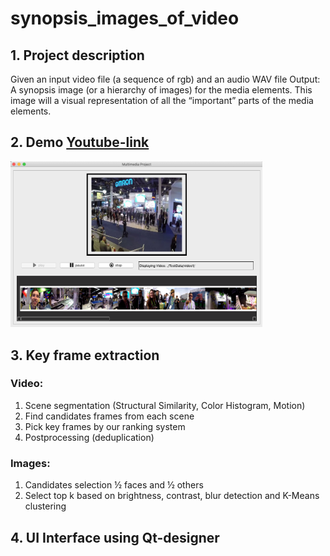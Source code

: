 # synopsis_images_of_video

## 1. Project description
Given an input video file (a sequence of rgb) and an audio WAV file
Output: A synopsis image (or a hierarchy of images) for the media elements. This image will a visual representation of all the “important” parts of the media elements.

## 2. Demo [Youtube-link](https://www.youtube.com/watch?v=Dq_MfTj7Q2g&feature=youtu.be) 
<img src="./demo_img.png" width="80%">

## 3. Key frame extraction
### Video:
1. Scene segmentation (Structural Similarity, Color Histogram, Motion)
2. Find candidates frames from each scene
3. Pick key frames by our ranking system
4. Postprocessing (deduplication)

### Images:
1. Candidates selection ½ faces and ½ others
2. Select top k based on brightness, contrast, blur detection and K-Means clustering

## 4. UI Interface using Qt-designer


